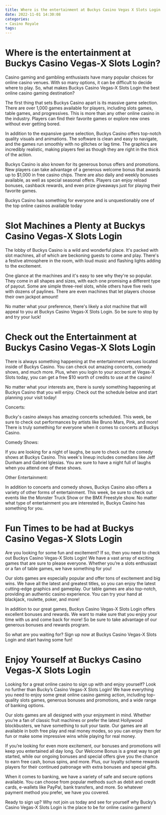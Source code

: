 ```yaml
---
title: Where is the entertainment at Buckys Casino Vegas X Slots Login 
date: 2022-11-01 14:30:08
categories:
- Casino Royale
tags:
---
```



#  Where is the entertainment at Buckys Casino Vegas-X Slots Login? 

Casino gaming and gambling enthusiasts have many popular choices for online casino venues. With so many options, it can be difficult to decide where to play. So, what makes Buckys Casino Vegas-X Slots Login the best online casino gaming destination?

The first thing that sets Buckys Casino apart is its massive game selection. There are over 1,000 games available for players, including slots games, table games, and progressives. This is more than any other online casino in the industry. Players can find their favorite games or explore new ones without ever getting bored.

In addition to the expansive game selection, Buckys Casino offers top-notch quality visuals and animations. The software is clean and easy to navigate, and the games run smoothly with no glitches or lag time. The graphics are incredibly realistic, making players feel as though they are right in the thick of the action.

Buckys Casino is also known for its generous bonus offers and promotions. New players can take advantage of a generous welcome bonus that awards up to $1,000 in free casino chips. There are also daily and weekly bonuses available, as well as special seasonal offers. Players can enjoy reload bonuses, cashback rewards, and even prize giveaways just for playing their favorite games.

Buckys Casino has something for everyone and is unquestionably one of the top online casinos available today

#  Slot Machines a Plenty at Buckys Casino Vegas-X Slots Login 

The lobby of Buckys Casino is a wild and wonderful place. It's packed with slot machines, all of which are beckoning guests to come and play. There's a festive atmosphere in the room, with loud music and flashing lights adding to the excitement.

One glance at the machines and it's easy to see why they're so popular. They come in all shapes and sizes, with each one promising a different type of payout. Some are simple three-reel slots, while others have five reels with dozens of paylines. There are even machines that let players choose their own jackpot amount!

No matter what your preference, there's likely a slot machine that will appeal to you at Buckys Casino Vegas-X Slots Login. So be sure to stop by and try your luck!

#  Check out the Entertainment at Buckys Casino Vegas-X Slots Login 

There is always something happening at the entertainment venues located inside of Buckys Casino. You can check out amazing concerts, comedy shows, and much more. Plus, when you login to your account at Vegas-X Slots today, you can get a free $10 worth of credits to use at the casino!

No matter what your interests are, there is surely something happening at Buckys Casino that you will enjoy. Check out the schedule below and start planning your visit today!

Concerts:

Bucky's casino always has amazing concerts scheduled. This week, be sure to check out performances by artists like Bruno Mars, Pink, and more! There is truly something for everyone when it comes to concerts at Buckys Casino.

Comedy Shows:

If you are looking for a night of laughs, be sure to check out the comedy shows at Buckys Casino. This week's lineup includes comedians like Jeff Dunham and Gabriel Iglesias. You are sure to have a night full of laughs when you attend one of these shows.

Other Entertainment:

In addition to concerts and comedy shows, Buckys Casino also offers a variety of other forms of entertainment. This week, be sure to check out events like the Monster Truck Show or the BMX Freestyle show. No matter what type of entertainment you are interested in, Buckys Casino has something for you.

#  Fun Times to be had at Buckys Casino Vegas-X Slots Login 

Are you looking for some fun and excitement? If so, then you need to check out Buckys Casino Vegas-X Slots Login! We have a vast array of exciting games that are sure to please everyone. Whether you’re a slots enthusiast or a fan of table games, we have something for you!

Our slots games are especially popular and offer tons of excitement and big wins. We have all the latest and greatest titles, so you can enjoy the latest cutting-edge graphics and gameplay. Our table games are also top-notch, providing an authentic casino experience. You can try your hand at blackjack, roulette, poker, and more!

In addition to our great games, Buckys Casino Vegas-X Slots Login offers excellent bonuses and rewards. We want to make sure that you enjoy your time with us and come back for more! So be sure to take advantage of our generous bonuses and rewards program.

So what are you waiting for? Sign up now at Buckys Casino Vegas-X Slots Login and start having some fun!

#  Enjoy Yourself at Buckys Casino Vegas-X Slots Login

Looking for a great online casino to sign up with and enjoy yourself? Look no further than Bucky’s Casino Vegas-X Slots Login! We have everything you need to enjoy some great online casino gaming action, including top-quality slots games, generous bonuses and promotions, and a wide range of banking options.

Our slots games are all designed with your enjoyment in mind. Whether you’re a fan of classic fruit machines or prefer the latest Hollywood blockbusters, we have something to suit your taste. Our games are all available in both free play and real money modes, so you can enjoy them for fun or make some impressive wins while playing for real money.

If you’re looking for even more excitement, our bonuses and promotions will keep you entertained all day long. Our Welcome Bonus is a great way to get started, while our ongoing bonuses and special offers give you the chance to earn free cash, bonus spins, and more. Plus, our loyalty scheme rewards players for their continued patronage with extra bonuses and special gifts.

When it comes to banking, we have a variety of safe and secure options available. You can choose from popular methods such as debit and credit cards, e-wallets like PayPal, bank transfers, and more. So whatever payment method you prefer, we have you covered.

Ready to sign up? Why not join us today and see for yourself why Bucky’s Casino Vegas-X Slots Login is the place to be for online casino gamers!